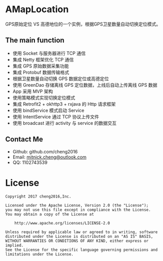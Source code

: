 # AMapLocation
GPS原始定位 VS 高德地位的一个实例，根据GPS卫星数量自动切换定位模式。


## The main function

- 使用 Socket 与服务器进行 TCP 通信
- 集成 Netty 框架优化 TCP 通信
- 集成 GPS 原始数据采集功能
- 集成 Protobuf 数据传输格式
- 根据卫星数量自动切换 GPS 数据定位或高德定位
- 使用 GreenDao 存储离线 GPS 定位数据，上线后自动上传离线 GPS 数据
- App 采用 MVP 架构
- 使用策略模式实现切换定位模式
- 集成 Retrofit2 + okhttp3 + rxjava 的 Http 请求框架
- 使用 bindService 模式启动 Service
- 使用 IntentService 通过 TCP 协议上传文件
- 使用 broadcast 进行 activity 与 service 的数据交互 


## Contact Me

- Github: github.com/cheng2016
- Email: mitnick.cheng@outlook.com
- QQ: 1102743539


# License

    Copyright 2017 cheng2016,Inc.

    Licensed under the Apache License, Version 2.0 (the "License");
    you may not use this file except in compliance with the License.
    You may obtain a copy of the License at
    
        http://www.apache.org/licenses/LICENSE-2.0
    
    Unless required by applicable law or agreed to in writing, software
    distributed under the License is distributed on an "AS IS" BASIS,
    WITHOUT WARRANTIES OR CONDITIONS OF ANY KIND, either express or implied.
    See the License for the specific language governing permissions and
    limitations under the License.

